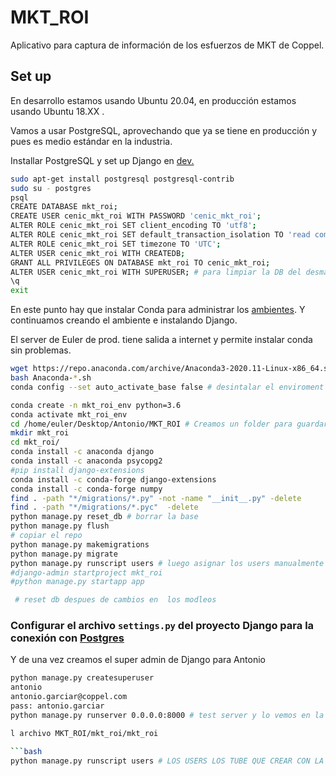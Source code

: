 # MKT_ROI
Aplicativo para captura de información de los esfuerzos de MKT de Coppel. 


## Set up 

En desarrollo estamos usando Ubuntu 20.04, en producción estamos usando Ubuntu 18.XX .

Vamos a usar PostgreSQL, aprovechando que ya se tiene en producción y pues es medio estándar en la industria. 

Installar PostgreSQL y set up Django en [dev.](https://www.digitalocean.com/community/tutorials/how-to-use-postgresql-with-your-django-application-on-ubuntu-14-04)

```bash 
sudo apt-get install postgresql postgresql-contrib
sudo su - postgres
psql
CREATE DATABASE mkt_roi;
CREATE USER cenic_mkt_roi WITH PASSWORD 'cenic_mkt_roi';
ALTER ROLE cenic_mkt_roi SET client_encoding TO 'utf8';
ALTER ROLE cenic_mkt_roi SET default_transaction_isolation TO 'read committed';
ALTER ROLE cenic_mkt_roi SET timezone TO 'UTC';
ALTER USER cenic_mkt_roi WITH CREATEDB;
GRANT ALL PRIVILEGES ON DATABASE mkt_roi TO cenic_mkt_roi;
ALTER USER cenic_mkt_roi WITH SUPERUSER; # para limpiar la DB del desmadre que hice con los modelos
\q
exit
```

En este punto hay que instalar Conda para administrar los [ambientes](https://docs.conda.io/projects/conda/en/latest/user-guide/install/linux.html).
Y continuamos creando el ambiente e instalando Django. 

El server de Euler de prod. tiene salida a internet y permite instalar conda sin problemas. 

```bash
wget https://repo.anaconda.com/archive/Anaconda3-2020.11-Linux-x86_64.sh # bajar conda de los repos del desarrollador
bash Anaconda-*.sh
conda config --set auto_activate_base false # desintalar el enviroment base

conda create -n mkt_roi_env python=3.6
conda activate mkt_roi_env 
cd /home/euler/Desktop/Antonio/MKT_ROI # Creamos un folder para guardar el proyecto donde se pueda en PROD
mkdir mkt_roi
cd mkt_roi/
conda install -c anaconda django
conda install -c anaconda psycopg2
#pip install django-extensions
conda install -c conda-forge django-extensions
conda install -c conda-forge numpy
find . -path "*/migrations/*.py" -not -name "__init__.py" -delete
find . -path "*/migrations/*.pyc"  -delete
python manage.py reset_db # borrar la base 
python manage.py flush 
# copiar el repo 
python manage.py makemigrations 
python manage.py migrate 
python manage.py runscript users # luego asignar los users manualmente en la vista dle admin -_-
#django-admin startproject mkt_roi
#python manage.py startapp app

 # reset db despues de cambios en  los modleos 
```

### Configurar el archivo `settings.py` del proyecto Django para la conexión con [Postgres](https://www.digitalocean.com/community/tutorials/how-to-use-postgresql-with-your-django-application-on-ubuntu-14-04)

Y de una vez creamos el super admin de Django para Antonio 

```bash
python manage.py createsuperuser
antonio
antonio.garciar@coppel.com
pass: antonio.garciar
python manage.py runserver 0.0.0.0:8000 # test server y lo vemos en la http://10.26.53.54:8000/admin/

l archivo MKT_ROI/mkt_roi/mkt_roi

```bash
python manage.py runscript users # LOS USERS LOS TUBE QUE CREAR CON LA UI DEL ADMIN












